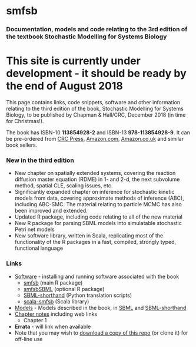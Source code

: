 # smfsb

### Documentation, models and code relating to the 3rd edition of the textbook Stochastic Modelling for Systems Biology

# This site is currently under development - it should be ready by the end of August 2018


This page contains links, code snippets, software and other information relating to the third edition of the book, Stochastic Modelling for Systems Biology, to be published by Chapman & Hall/CRC, December 2018 (in time for Christmas!).

The book has ISBN-10 **113854928-2** and ISBN-13 **978-113854928-9**. It can be pre-ordered from [CRC Press](https://www.crcpress.com/Stochastic-Modelling-for-Systems-Biology-Third-Edition/Wilkinson/p/book/9781138549289), [Amazon.com](https://amzn.to/2LAVSSN), [Amazon.co.uk](https://amzn.to/2PeDIZt) and similar book sellers.

### New in the third edition

* New chapter on spatially extended systems, covering the reaction diffusion master equation (RDME) in 1- and 2-d, the next subvolume method, spatial CLE, scaling issues, etc.
* Significantly expanded chapter on inference for stochastic kinetic models from data, covering approximate methods of inference (ABC), including ABC-SMC. The material relating to particle MCMC has also been improved and extended.
* Updated R package, including code relating to all of the new material
* New R package for parsing SBML models into simulatable stochastic Petri net models
* New software library, written in Scala, replicating most of the functionality of the R packages in a fast, compiled, strongly typed, functional language

### Links

* [Software](Software.md) - installing and running software associated with the book
  * [smfsb](Software.md#r-package---smfsb) (main R package)
  * [smfsbSBML](Software.md#additional-r-package---smfsbsbml) (optional R package)
  * [SBML-shorthand](https://www.staff.ncl.ac.uk/d.j.wilkinson/software/sbml-sh/) (Python translation scripts)
  * [scala-smfsb](https://github.com/darrenjw/scala-smfsb) (Scala library)
* [Models](models/) - Models described in the book, in [SBML](http://sbml.org/Main_Page) and [SBML-shorthand](https://www.staff.ncl.ac.uk/d.j.wilkinson/software/sbml-sh/)
* [Chapter notes](ChapterNotes.md) including web links
  * Chapter 1
* **Errata** - will link when available
* Note that you may wish to [download a copy of this repo](https://github.com/darrenjw/smfsb/archive/master.zip) (or clone it) for off-line use

